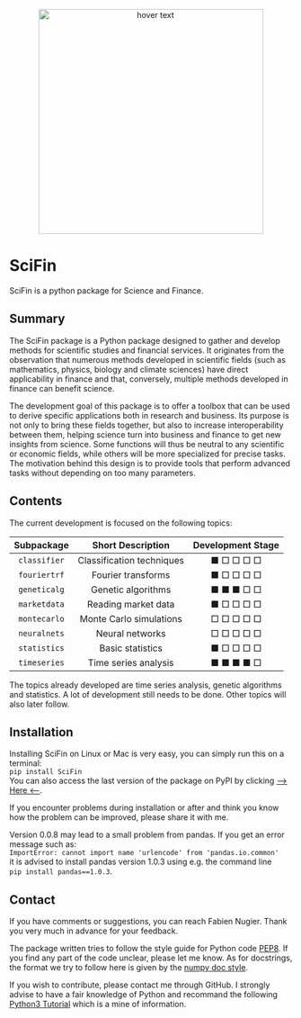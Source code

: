 
<p align="center">
  <img src="https://raw.githubusercontent.com/SciFin-Team/SciFin/master/docs/logos/logo_scifin_github.jpg" width=400 title="hover text">
</p>



# SciFin

SciFin is a python package for Science and Finance.

## Summary

The SciFin package is a Python package designed to gather and develop methods for scientific studies and financial services. It originates from the observation that numerous methods developed in scientific fields (such as mathematics, physics, biology and climate sciences) have direct applicability in finance and that, conversely, multiple methods developed in finance can benefit science.

The development goal of this package is to offer a toolbox that can be used to derive specific applications both in research and business. Its purpose is not only to bring these fields together, but also to increase interoperability between them, helping science turn into business and finance to get new insights from science. Some functions will thus be neutral to any scientific or economic fields, while others will be more specialized for precise tasks. The motivation behind this design is to provide tools that perform advanced tasks without depending on too many parameters.


## Contents

The current development is focused on the following topics:

| Subpackage | Short Description | Development Stage |
| :-----: | :-----: | :-----: |
| `classifier` | Classification techniques | ■ □ □ □ □ |
| `fouriertrf` | Fourier transforms | ■ □ □ □ □ |
| `geneticalg` | Genetic algorithms | ■ ■ ■ □ □ |
| `marketdata` | Reading market data | ■ □ □ □ □ |
| `montecarlo` | Monte Carlo simulations | □ □ □ □ □ |
| `neuralnets` | Neural networks | □ □ □ □ □ |
| `statistics` | Basic statistics | ■ □ □ □ □ |
| `timeseries` | Time series analysis | ■ ■ ■ ■ □ |

The topics already developed are time series analysis, genetic algorithms and statistics. A lot of development still needs to be done. Other topics will also later follow.


## Installation

Installing SciFin on Linux or Mac is very easy, you can simply run this on a terminal:  
`pip install SciFin`  
You can also access the last version of the package on PyPI by clicking [--> Here <--](https://pypi.org/project/scifin/).

If you encounter problems during installation or after and think you know how the problem can be improved, please share it with me.

Version 0.0.8 may lead to a small problem from pandas. If you get an error message such as:  
`ImportError: cannot import name 'urlencode' from 'pandas.io.common'`  
it is advised to install pandas version 1.0.3 using e.g. the command line  
`pip install pandas==1.0.3`.


## Contact

If you have comments or suggestions, you can reach Fabien Nugier. Thank you very much in advance for your feedback.

The package written tries to follow the style guide for Python code [PEP8](https://www.python.org/dev/peps/pep-0008/). If you find any part of the code unclear, please let me know. As for docstrings, the format we try to follow here is given by the [numpy doc style](https://numpydoc.readthedocs.io/en/latest/format.html).

If you wish to contribute, please contact me through GitHub. I strongly advise to have a fair knowledge of Python and recommand the following [Python3 Tutorial](https://www.python-course.eu/python3_course.php) which is a mine of information.





